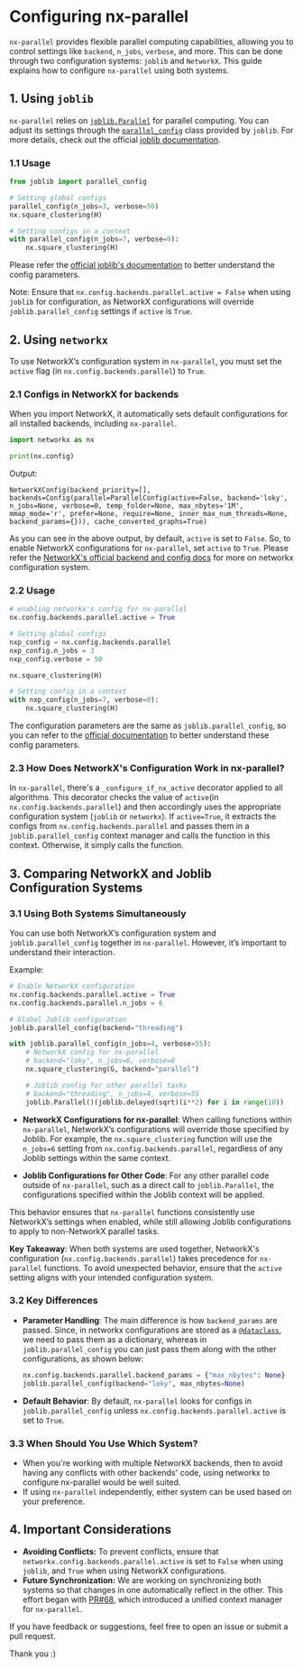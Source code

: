# Configuring nx-parallel

`nx-parallel` provides flexible parallel computing capabilities, allowing you to control settings like `backend`, `n_jobs`, `verbose`, and more. This can be done through two configuration systems: `joblib` and `NetworkX`. This guide explains how to configure `nx-parallel` using both systems.

## 1. Using `joblib`

`nx-parallel` relies on [`joblib.Parallel`](https://joblib.readthedocs.io/en/latest/generated/joblib.Parallel.html) for parallel computing. You can adjust its settings through the [`parallel_config`](https://joblib.readthedocs.io/en/latest/generated/joblib.parallel_config.html) class provided by `joblib`. For more details, check out the official [joblib documentation](https://joblib.readthedocs.io/en/latest/parallel.html).

### 1.1 Usage

```python
from joblib import parallel_config

# Setting global configs
parallel_config(n_jobs=3, verbose=50)
nx.square_clustering(H)

# Setting configs in a context
with parallel_config(n_jobs=7, verbose=0):
    nx.square_clustering(H)
```

Please refer the [official joblib's documentation](https://joblib.readthedocs.io/en/latest/generated/joblib.parallel_config.html) to better understand the config parameters.

Note: Ensure that `nx.config.backends.parallel.active = False` when using `joblib` for configuration, as NetworkX configurations will override `joblib.parallel_config` settings if `active` is `True`.

## 2. Using `networkx`

To use NetworkX’s configuration system in `nx-parallel`, you must set the `active` flag (in `nx.config.backends.parallel`) to `True`.

### 2.1 Configs in NetworkX for backends

When you import NetworkX, it automatically sets default configurations for all installed backends, including `nx-parallel`.

```python
import networkx as nx

print(nx.config)
```

Output:

```
NetworkXConfig(backend_priority=[], backends=Config(parallel=ParallelConfig(active=False, backend='loky', n_jobs=None, verbose=0, temp_folder=None, max_nbytes='1M', mmap_mode='r', prefer=None, require=None, inner_max_num_threads=None, backend_params={})), cache_converted_graphs=True)
```

As you can see in the above output, by default, `active` is set to `False`. So, to enable NetworkX configurations for `nx-parallel`, set `active` to `True`. Please refer the [NetworkX's official backend and config docs](https://networkx.org/documentation/latest/reference/backends.html) for more on networkx configuration system.

### 2.2 Usage

```python
# enabling networkx's config for nx-parallel
nx.config.backends.parallel.active = True

# Setting global configs
nxp_config = nx.config.backends.parallel
nxp_config.n_jobs = 3
nxp_config.verbose = 50

nx.square_clustering(H)

# Setting config in a context
with nxp_config(n_jobs=7, verbose=0):
    nx.square_clustering(H)
```

The configuration parameters are the same as `joblib.parallel_config`, so you can refer to the [official documentation](https://joblib.readthedocs.io/en/latest/generated/joblib.parallel_config.html) to better understand these config parameters.

### 2.3 How Does NetworkX's Configuration Work in nx-parallel?

In `nx-parallel`, there's a `_configure_if_nx_active` decorator applied to all algorithms. This decorator checks the value of `active`(in `nx.config.backends.parallel`) and then accordingly uses the appropriate configuration system (`joblib` or `networkx`). If `active=True`, it extracts the configs from `nx.config.backends.parallel` and passes them in a `joblib.parallel_config` context manager and calls the function in this context. Otherwise, it simply calls the function.

## 3. Comparing NetworkX and Joblib Configuration Systems

### 3.1 Using Both Systems Simultaneously

You can use both NetworkX’s configuration system and `joblib.parallel_config` together in `nx-parallel`. However, it’s important to understand their interaction.

Example:

```py
# Enable NetworkX configuration
nx.config.backends.parallel.active = True
nx.config.backends.parallel.n_jobs = 6

# Global Joblib configuration
joblib.parallel_config(backend="threading")

with joblib.parallel_config(n_jobs=4, verbose=55):
    # NetworkX config for nx-parallel
    # backend="loky", n_jobs=6, verbose=0
    nx.square_clustering(G, backend="parallel")

    # Joblib config for other parallel tasks
    # backend="threading", n_jobs=4, verbose=55
    joblib.Parallel()(joblib.delayed(sqrt)(i**2) for i in range(10))
```

- **NetworkX Configurations for nx-parallel**: When calling functions within `nx-parallel`, NetworkX’s configurations will override those specified by Joblib. For example, the `nx.square_clustering` function will use the `n_jobs=6` setting from `nx.config.backends.parallel`, regardless of any Joblib settings within the same context.

- **Joblib Configurations for Other Code**: For any other parallel code outside of `nx-parallel`, such as a direct call to `joblib.Parallel`, the configurations specified within the Joblib context will be applied.

This behavior ensures that `nx-parallel` functions consistently use NetworkX’s settings when enabled, while still allowing Joblib configurations to apply to non-NetworkX parallel tasks.

**Key Takeaway**: When both systems are used together, NetworkX's configuration (`nx.config.backends.parallel`) takes precedence for `nx-parallel` functions. To avoid unexpected behavior, ensure that the `active` setting aligns with your intended configuration system.

### 3.2 Key Differences

- **Parameter Handling**: The main difference is how `backend_params` are passed. Since, in networkx configurations are stored as a [`@dataclass`](https://docs.python.org/3/library/dataclasses.html), we need to pass them as a dictionary, whereas in `joblib.parallel_config` you can just pass them along with the other configurations, as shown below:

  ```py
  nx.config.backends.parallel.backend_params = {"max_nbytes": None}
  joblib.parallel_config(backend="loky", max_nbytes=None)
  ```

- **Default Behavior**: By default, `nx-parallel` looks for configs in `joblib.parallel_config` unless `nx.config.backends.parallel.active` is set to `True`.

### 3.3 When Should You Use Which System?

- When you're working with multiple NetworkX backends, then to avoid having any conflicts with other backends' code, using networkx to configure nx-parallel would be well suited.
- If using `nx-parallel` independently, either system can be used based on your preference.

## 4. Important Considerations

- **Avoiding Conflicts:** To prevent conflicts, ensure that `networkx.config.backends.parallel.active` is set to `False` when using `joblib`, and `True` when using NetworkX configurations.
- **Future Synchronization:** We are working on synchronizing both systems so that changes in one automatically reflect in the other. This effort began with [PR#68](https://github.com/networkx/nx-parallel/pull/68), which introduced a unified context manager for `nx-parallel`.

If you have feedback or suggestions, feel free to open an issue or submit a pull request.

Thank you :)
